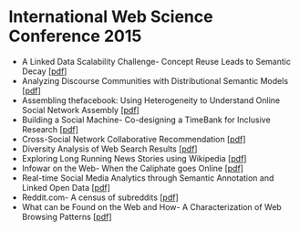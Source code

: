 # International Web Science Conference 2015

 - A Linked Data Scalability Challenge- Concept Reuse Leads to Semantic Decay  [[pdf]](https://github.com/ahmadassaf/research-library/blob/master/Conferences/WebSci%20-%20International%20Web%20Science%20Conference/WebSci%20-%20International%20Web%20Science%20Conference%202015/A%20Linked%20Data%20Scalability%20Challenge-%20Concept%20Reuse%20Leads%20to%20Semantic%20Decay%20.pdf)
 - Analyzing Discourse Communities with Distributional Semantic Models  [[pdf]](https://github.com/ahmadassaf/research-library/blob/master/Conferences/WebSci%20-%20International%20Web%20Science%20Conference/WebSci%20-%20International%20Web%20Science%20Conference%202015/Analyzing%20Discourse%20Communities%20with%20Distributional%20Semantic%20Models%20.pdf)
 - Assembling thefacebook: Using Heterogeneity to Understand Online Social Network Assembly [[pdf]](https://github.com/ahmadassaf/research-library/blob/master/Conferences/WebSci%20-%20International%20Web%20Science%20Conference/WebSci%20-%20International%20Web%20Science%20Conference%202015/Assembling%20thefacebook:%20Using%20Heterogeneity%20to%20Understand%20Online%20Social%20Network%20Assembly.pdf)
 - Building a Social Machine- Co-designing a TimeBank for Inclusive Research  [[pdf]](https://github.com/ahmadassaf/research-library/blob/master/Conferences/WebSci%20-%20International%20Web%20Science%20Conference/WebSci%20-%20International%20Web%20Science%20Conference%202015/Building%20a%20Social%20Machine-%20Co-designing%20a%20TimeBank%20for%20Inclusive%20Research%20.pdf)
 - Cross-Social Network Collaborative Recommendation  [[pdf]](https://github.com/ahmadassaf/research-library/blob/master/Conferences/WebSci%20-%20International%20Web%20Science%20Conference/WebSci%20-%20International%20Web%20Science%20Conference%202015/Cross-Social%20Network%20Collaborative%20Recommendation%20.pdf)
 - Diversity Analysis of Web Search Results [[pdf]](https://github.com/ahmadassaf/research-library/blob/master/Conferences/WebSci%20-%20International%20Web%20Science%20Conference/WebSci%20-%20International%20Web%20Science%20Conference%202015/Diversity%20Analysis%20of%20Web%20Search%20Results.pdf)
 - Exploring Long Running News Stories using Wikipedia [[pdf]](https://github.com/ahmadassaf/research-library/blob/master/Conferences/WebSci%20-%20International%20Web%20Science%20Conference/WebSci%20-%20International%20Web%20Science%20Conference%202015/Exploring%20Long%20Running%20News%20Stories%20using%20Wikipedia.pdf)
 - Infowar on the Web- When the Caliphate goes Online [[pdf]](https://github.com/ahmadassaf/research-library/blob/master/Conferences/WebSci%20-%20International%20Web%20Science%20Conference/WebSci%20-%20International%20Web%20Science%20Conference%202015/Infowar%20on%20the%20Web-%20When%20the%20Caliphate%20goes%20Online.pdf)
 - Real-time Social Media Analytics through Semantic Annotation and Linked Open Data [[pdf]](https://github.com/ahmadassaf/research-library/blob/master/Conferences/WebSci%20-%20International%20Web%20Science%20Conference/WebSci%20-%20International%20Web%20Science%20Conference%202015/Real-time%20Social%20Media%20Analytics%20through%20Semantic%20Annotation%20and%20Linked%20Open%20Data.pdf)
 - Reddit.com- A census of subreddits [[pdf]](https://github.com/ahmadassaf/research-library/blob/master/Conferences/WebSci%20-%20International%20Web%20Science%20Conference/WebSci%20-%20International%20Web%20Science%20Conference%202015/Reddit.com-%20A%20census%20of%20subreddits.pdf)
 - What can be Found on the Web and How- A Characterization of Web Browsing Patterns  [[pdf]](https://github.com/ahmadassaf/research-library/blob/master/Conferences/WebSci%20-%20International%20Web%20Science%20Conference/WebSci%20-%20International%20Web%20Science%20Conference%202015/What%20can%20be%20Found%20on%20the%20Web%20and%20How-%20A%20Characterization%20of%20Web%20Browsing%20Patterns%20.pdf)
